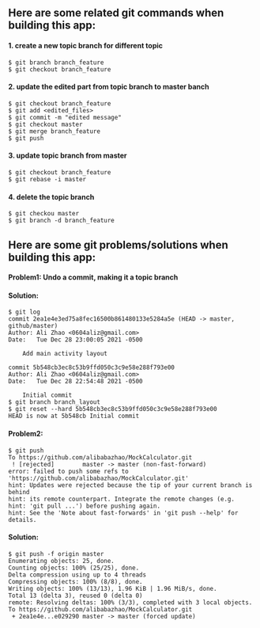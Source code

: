 ## Here are some related git commands when building this app:

#### 1. create a new topic branch for different topic
```
$ git branch branch_feature
$ git checkout branch_feature
```

#### 2. update the edited part from topic branch to master banch
```
$ git checkout branch_feature
$ git add <edited_files>
$ git commit -m "edited message"
$ git checkout master
$ git merge branch_feature
$ git push
```

#### 3. update topic branch from master
```
$ git checkout branch_feature
$ git rebase -i master
```

#### 4. delete the topic branch
```
$ git checkou master
$ git branch -d branch_feature
```

## Here are some git problems/solutions when building this app:

#### Problem1:  Undo a commit, making it a topic branch 
#### Solution: 
```
$ git log
commit 2ea1e4e3ed75a8fec16500b861480133e5284a5e (HEAD -> master, github/master)
Author: Ali Zhao <0604aliz@gmail.com>
Date:   Tue Dec 28 23:00:05 2021 -0500

    Add main activity layout

commit 5b548cb3ec8c53b9ffd050c3c9e58e288f793e00
Author: Ali Zhao <0604aliz@gmail.com>
Date:   Tue Dec 28 22:54:48 2021 -0500

    Initial commit
$ git branch branch_layout
$ git reset --hard 5b548cb3ec8c53b9ffd050c3c9e58e288f793e00
HEAD is now at 5b548cb Initial commit 
```

#### Problem2: 
```
$ git push
To https://github.com/alibabazhao/MockCalculator.git
 ! [rejected]        master -> master (non-fast-forward)
error: failed to push some refs to 'https://github.com/alibabazhao/MockCalculator.git'
hint: Updates were rejected because the tip of your current branch is behind
hint: its remote counterpart. Integrate the remote changes (e.g.
hint: 'git pull ...') before pushing again.
hint: See the 'Note about fast-forwards' in 'git push --help' for details.
```
#### Solution:
```
$ git push -f origin master
Enumerating objects: 25, done.
Counting objects: 100% (25/25), done.
Delta compression using up to 4 threads
Compressing objects: 100% (8/8), done.
Writing objects: 100% (13/13), 1.96 KiB | 1.96 MiB/s, done.
Total 13 (delta 3), reused 0 (delta 0)
remote: Resolving deltas: 100% (3/3), completed with 3 local objects.
To https://github.com/alibabazhao/MockCalculator.git
 + 2ea1e4e...e029290 master -> master (forced update)
```
